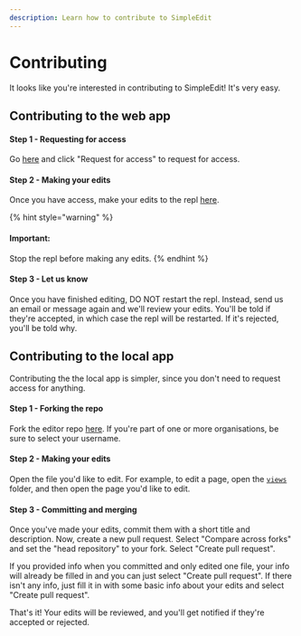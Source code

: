 ```yaml
---
description: Learn how to contribute to SimpleEdit
---
```


# Contributing

It looks like you're interested in contributing to SimpleEdit! It's very easy.

## Contributing to the web app

#### Step 1 - Requesting for access

Go [here](https://repl.it/@SimpleEdit/editor?view=1) and click "Request for access" to request for access.

#### Step 2 - Making your edits

Once you have access, make your edits to the repl [here](https://repl.it/@SimpleEdit/editor). 

{% hint style="warning" %}
#### Important:

Stop the repl before making any edits.
{% endhint %}

#### Step 3 - Let us know

Once you have finished editing, DO NOT restart the repl. Instead, send us an email or message again and we'll review your edits. You'll be told if they're accepted, in which case the repl will be restarted. If it's rejected, you'll be told why.

## Contributing to the local app

Contributing the the local app is simpler, since you don't need to request access for anything.

#### Step 1 - Forking the repo

Fork the editor repo [here](https://github.com/SimpleEdit/editor/fork). If you're part of one or more organisations, be sure to select your username.

#### Step 2 - Making your edits

Open the file you'd like to edit. For example, to edit a page, open the [`views`](https://github.com/SimpleEdit/editor/tree/main/views) folder, and then open the page you'd like to edit.

#### Step 3 - Committing and merging

Once you've made your edits, commit them with a short title and description. Now, create a new pull request. Select "Compare across forks" and set the "head repository" to your fork. Select "Create pull request".

If you provided info when you committed and only edited one file, your info will already be filled in and you can just select "Create pull request". If there isn't any info, just fill it in with some basic info about your edits and select "Create pull request".

That's it! Your edits will be reviewed, and you'll get notified if they're accepted or rejected.

